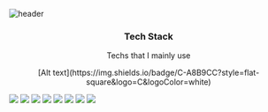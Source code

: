![header](https://capsule-render.vercel.app/api?type=wave&color=auto&height=300&section=header&text=Noah%20iroom&fontSize=90)

<h3 align="center">Tech Stack</h3>
<p align="center">Techs that I mainly use</p>

<p align="center">[Alt text](https://img.shields.io/badge/C-A8B9CC?style=flat-square&logo=C&logoColor=white)</p>

<a href="버튼을 눌렀을 때 이동할 링크" target="_blank"><img src="https://img.shields.io/badge/C-A8B9CC?style=flat-square&logo=C&logoColor=white"/></a>
<a href="버튼을 눌렀을 때 이동할 링크" target="_blank"><img src="https://img.shields.io/badge/C%2B%2B-00599C?style=flat-square&logo=C%2B%2B&logoColor=white"/></a>
<a href="https://www.python.org/" target="_blank"><img src="https://img.shields.io/badge/python-3776AB?style=flat-square&logo=Python&logoColor=white"/></a>
<a href="https://www.tensorflow.org/" target="_blank"><img src="https://img.shields.io/badge/TensorFlow-FF6F00?style=flat-square&logo=TensorFlow&logoColor=white"/></a>
<a href="https://flutter.dev/" target="_blank"><img src="https://img.shields.io/badge/Flutter-02569B?style=flat-square&logo=Flutter&logoColor=white"/></a>
<a href="https://nodejs.org/en/" target="_blank"><img src="https://img.shields.io/badge/Node.js-339933?style=flat-square&logo=Node.js&logoColor=white"/></a>
<a href="https://www.mongodb.com/" target="_blank"><img src="https://img.shields.io/badge/MongoDB-47A248?style=flat-square&logo=MongoDB&logoColor=white"/></a>
<a href="https://www.mongodb.com/" target="_blank"><img src="https://img.shields.io/badge/Amazon AWS-232F3E?style=flat-square&logo=Amazon AWS&logoColor=white"/></a>


<!--
**noahiroom/noahiroom** is a ✨ _special_ ✨ repository because its `README.md` (this file) appears on your GitHub profile.

Here are some ideas to get you started:

- 🔭 I’m currently working on ...
- 🌱 I’m currently learning ...
- 👯 I’m looking to collaborate on ...
- 🤔 I’m looking for help with ...
- 💬 Ask me about ...
- 📫 How to reach me: ...
- 😄 Pronouns: ...
- ⚡ Fun fact: ...
-->

